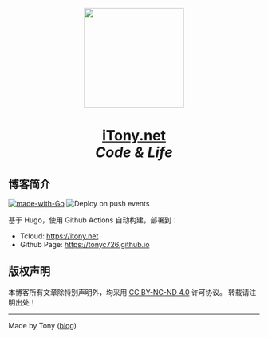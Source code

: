 <p align="center">
  <a href="https://itony.net">
    <img width="200" src="https://cdn.jsdelivr.net/gh/tonyc726/tonyc726.github.io@main/static/android-chrome-192x192.png">
  </a>
</p>

<h1 align="center"><a href="//itony.net"><strong>iTony.net</strong></a><br/><i>Code & Life</i></h1>

## 博客简介

[![made-with-Go](https://img.shields.io/badge/Made%20with-hugo-1f425f.svg)](https://gohugo.io/)
![Deploy on push events](https://github.com/tonyc726/tonyc726.github.io/workflows/Deploy%20on%20push%20events/badge.svg?branch=main)

基于 Hugo，使用 Github Actions 自动构建，部署到：

- Tcloud: https://itony.net
- Github Page: https://tonyc726.github.io

## 版权声明

本博客所有文章除特别声明外，均采用 [CC BY-NC-ND 4.0](https://creativecommons.org/licenses/by-nc-nd/4.0/) 许可协议。
转载请注明出处！

---

Made by Tony ([blog](https://itony.net))
